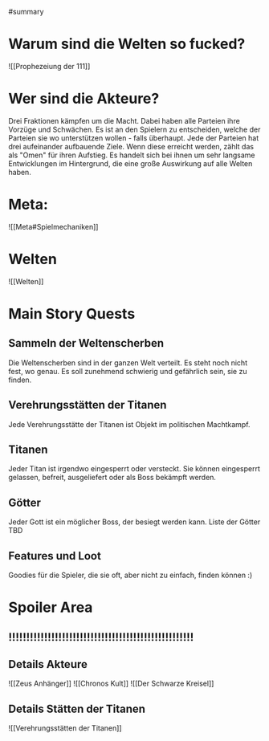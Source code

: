 #summary 
# Warum sind die Welten so fucked?
![[Prophezeiung der 111]]
# Wer sind die Akteure? 
Drei Fraktionen kämpfen um die Macht. Dabei haben alle Parteien ihre Vorzüge und Schwächen. Es ist an den Spielern zu entscheiden, welche der Parteien sie wo unterstützen wollen - falls überhaupt.
Jede der Parteien hat drei aufeinander aufbauende Ziele. Wenn diese erreicht werden, zählt das als "Omen" für ihren Aufstieg. Es handelt sich bei ihnen um sehr langsame Entwicklungen im Hintergrund, die eine große Auswirkung auf alle Welten haben.
# Meta:
![[Meta#Spielmechaniken]]
# Welten
![[Welten]]
# Main Story Quests
## Sammeln der Weltenscherben
Die Weltenscherben sind in der ganzen Welt verteilt. Es steht noch nicht fest, wo genau. Es soll zunehmend schwierig und gefährlich sein, sie zu finden.
## Verehrungsstätten der Titanen
Jede Verehrungsstätte der Titanen ist Objekt im politischen Machtkampf.
## Titanen
Jeder Titan ist irgendwo eingesperrt oder versteckt. Sie können eingesperrt gelassen, befreit, ausgeliefert oder als Boss bekämpft werden.
## Götter
Jeder Gott ist ein möglicher Boss, der besiegt werden kann.
Liste der Götter TBD
## Features und Loot
Goodies für die Spieler, die sie oft, aber nicht zu einfach, finden können :)

# Spoiler Area

## !!!!!!!!!!!!!!!!!!!!!!!!!!!!!!!!!!!!!!!!!!!!!!!!!!!!

## Details Akteure
![[Zeus Anhänger]]
![[Chronos Kult]]
![[Der Schwarze Kreisel]]

## Details Stätten der Titanen
![[Verehrungsstätten der Titanen]]